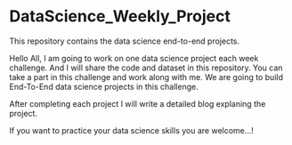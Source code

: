 # DataScience_Weekly_Project
This repository contains the data science end-to-end projects. 

Hello All, 
I am going to work on one data science project each week challenge. And I will share the code and dataset in this repository. You can take a part in this challenge and work along with me. We are going to build End-To-End data science projects in this challenge.

After completing each project I will write a detailed blog explaning the project. 

If you want to practice your data science skills you are welcome...!
